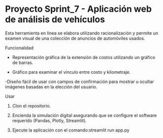 # Proyecto Sprint_7 - Aplicación web de análisis de vehículos

Esta herramienta en línea se elabora utilizando racionalización y permite un examen visual de una colección de anuncios de automóviles usados.

Funcionalidad

- Representación gráfica de la extensión de costos utilizando un gráfico de barras.

- Gráfico para examinar el vínculo entre costo y kilometraje.

-Diseño fácil de usar con campos de confirmación para mostrar u ocultar imágenes basadas en la elección del usuario.

Usar

1. Clon el repositorio.
2. Encienda la simulación digital asegurando que se configure el software requerido (Pandas, Plotly, Streamlit).

3. Ejecute la aplicación con el comando:streamlit run app.py
